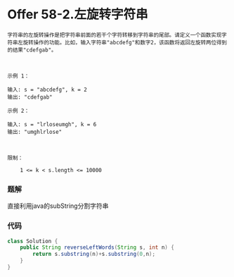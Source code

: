 # Offer 58-2.左旋转字符串

```
字符串的左旋转操作是把字符串前面的若干个字符转移到字符串的尾部。请定义一个函数实现字符串左旋转操作的功能。比如，输入字符串"abcdefg"和数字2，该函数将返回左旋转两位得到的结果"cdefgab"。

 

示例 1：

输入: s = "abcdefg", k = 2
输出: "cdefgab"

示例 2：

输入: s = "lrloseumgh", k = 6
输出: "umghlrlose"

 

限制：

    1 <= k < s.length <= 10000
```

### 题解

直接利用java的subString分割字符串

### 代码

```java
class Solution {
    public String reverseLeftWords(String s, int n) {
        return s.substring(n)+s.substring(0,n);
    }
}
```

